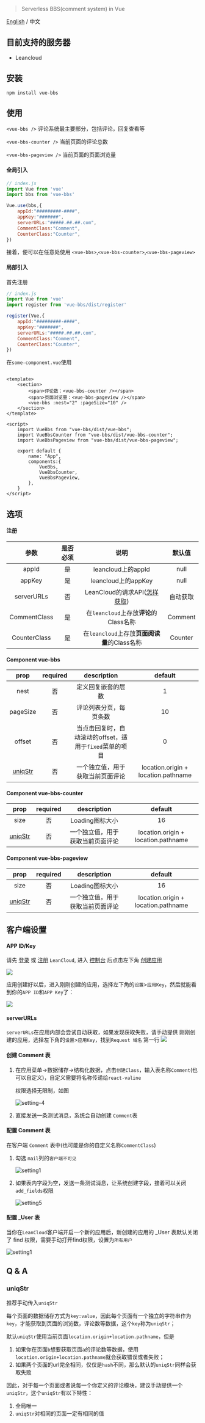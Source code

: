 > Serverless BBS(comment system) in Vue

[English](https://github.com/stonehank/vue-bbs/blob/main/README-EN.md) / 中文

## 目前支持的服务器

* Leancloud


## 安装

`npm install vue-bbs`


## 使用

`<vue-bbs />` 评论系统最主要部分，包括评论，回复查看等

`<vue-bbs-counter />` 当前页面的评论总数

`<vue-bbs-pageview />` 当前页面的页面浏览量


#### 全局引入

```js
// index.js
import Vue from 'vue'
import bbs from 'vue-bbs'

Vue.use(bbs,{
    appId:"#########-####",
    appKey:"#######",
    serverURLs:"#####.##.##.com",
    CommentClass:"Comment",
    CounterClass:"Counter",
})
```
接着，便可以在任意处使用 `<vue-bbs>`,`<vue-bbs-counter>`,`<vue-bbs-pageview>`


#### 局部引入

首先注册
```js
// index.js
import Vue from 'vue'
import register from 'vue-bbs/dist/register'

register(Vue,{
    appId:"#########-####",
    appKey:"#######",
    serverURLs:"#####.##.##.com",
    CommentClass:"Comment",
    CounterClass:"Counter",
})
```

在`some-component.vue`使用
```vue

<template>
    <section>
        <span>评论数：<vue-bbs-counter /></span>
        <span>页面浏览量：<vue-bbs-pageview /></span>
        <vue-bbs :nest="2" :pageSize="10" />
    </section>
</template>

<script>
    import VueBbs from "vue-bbs/dist/vue-bbs";
    import VueBbsCounter from "vue-bbs/dist/vue-bbs-counter";
    import VueBbsPageview from "vue-bbs/dist/vue-bbs-pageview";

    export default {
        name: "App",
        components:{
            VueBbs,
            VueBbsCounter,
            VueBbsPageview,
        },
    }
</script>
```


## 选项

#### 注册

|参数|是否必须|说明|默认值|
|:---:|:---:|:---:|:---:|
|appId|是|leancloud上的appId|null|
|appKey|是|leancloud上的appKey|null|
|serverURLs|否|LeanCloud的请求API([怎样获取](#serverURLs))|自动获取|
|CommentClass|是|在`leancloud`上存放**评论**的Class名称|Comment|
|CounterClass|是|在`leancloud`上存放**页面阅读量**的Class名称|Counter|

#### Component vue-bbs

|prop|required|description|default|
|:---:|:---:|:---:|:---:|
|nest|否|定义回复嵌套的层数|1|
|pageSize|否|评论列表分页，每页条数|10|
|offset|否|当点击回复时，自动滚动的offset，适用于`fixed`菜单的项目|0|
|[uniqStr](#uniqStr)|否|一个独立值，用于获取当前页面评论|location.origin + location.pathname|

#### Component vue-bbs-counter

|prop|required|description|default|
|:---:|:---:|:---:|:---:|
|size|否|Loading图标大小|16|
|[uniqStr](#uniqStr)|否|一个独立值，用于获取当前页面评论|location.origin + location.pathname|

#### Component vue-bbs-pageview

|prop|required|description|default|
|:---:|:---:|:---:|:---:|
|size|否|Loading图标大小|16|
|[uniqStr](#uniqStr)|否|一个独立值，用于获取当前页面评论|location.origin + location.pathname|


## 客户端设置

#### APP ID/Key

请先 [登录](https://leancloud.cn/dashboard/login.html#/signin) 或 
[注册](https://leancloud.cn/dashboard/login.html#/signup) `LeanCloud`, 
进入 [控制台](https://leancloud.cn/dashboard/applist.html#/apps) 
后点击左下角 [创建应用](https://leancloud.cn/dashboard/applist.html#/newapp)

![](https://i.loli.net/2019/06/21/5d0c995c86fac81746.jpg)

应用创建好以后，进入刚刚创建的应用，选择左下角的`设置`>`应用Key`，然后就能看到你的`APP ID`和`APP Key`了：

![](https://i.loli.net/2019/06/21/5d0c997a60baa24436.jpg)

#### serverURLs

`serverURLs`在应用内部会尝试自动获取，如果发现获取失败，请手动提供
刚刚创建的应用，选择左下角的`设置`>`应用Key`，找到`Request 域名` 第一行
![](./doc/images/setting3.png)

#### 创建 Comment 表

1. 在应用菜单->数据储存->结构化数据，点击`创建Class`，输入表名称`Comment`(也可以自定义)，自定义需要将名称传递给`react-valine`

    权限选择无限制，如图
    
    ![setting-4](./doc/images/setting4.png)

2. 直接发送一条测试消息，系统会自动创建 `Comment`表

#### 配置 Comment 表

在客户端 `Comment` 表中(也可能是你的自定义名称`CommentClass`)

1. 勾选 `mail`列的`客户端不可见`
    
    ![setting1](./doc/images/setting2.png)

2. 如果表内字段为空，发送一条测试消息，让系统创建字段，接着可以关闭`add_fields`权限

    ![setting5](./doc/images/setting5.png)
    
#### 配置 _User 表

当你在`LeanCloud`客户端开启一个新的应用后，新创建的应用的 _User 表默认关闭了 find 权限，需要手动打开find权限，设置为`所有用户`

![setting1](./doc/images/setting1.png)


## Q & A

### uniqStr

推荐手动传入`uniqStr`

每个页面的数据储存方式为`key:value`，因此每个页面有一个独立的字符串作为`key`，才能获取到页面的浏览数，评论数等数据，这个`key`称为`uniqStr`；

默认`uniqStr`使用当前页面`location.origin+location.pathname`，但是

1. 如果你在页面`b`想要获取页面`a`的评论数等数据，使用`location.origin+location.pathname`就会获取错误或者失败；
2. 如果两个页面的url完全相同，仅仅是`hash`不同，那么默认的`uniqStr`同样会获取失败

因此，对于每一个页面或者说每一个你定义的评论模块，建议手动提供一个`uniqStr`，这个`uniqStr`有以下特性：

1. 全局唯一
2. `uniqStr`对相同的页面一定有相同的值
